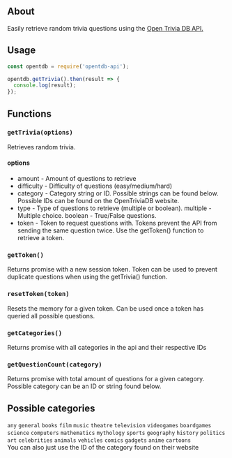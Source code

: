 ## About
Easily retrieve random trivia questions using the [Open Trivia DB API.](https://opentdb.com/)

## Usage
```js
const opentdb = require('opentdb-api');

opentdb.getTrivia().then(result => {
  console.log(result);
});
```
## Functions

### `getTrivia(options)`
Retrieves random trivia.
#### options
* amount - Amount of questions to retrieve
* difficulty - Difficulty of questions (easy/medium/hard)
* category - Category string or ID. Possible strings can be found below. Possible IDs can be found on the OpenTriviaDB website.
* type - Type of questions to retrieve (multiple or boolean). multiple - Multiple choice. boolean - True/False questions.
* token - Token to request questions with. Tokens prevent the API from sending the same question twice. Use the getToken() function to retrieve a token.

### `getToken()`
Returns promise with a new session token. Token can be used to prevent duplicate questions when using the getTrivia() function.

### `resetToken(token)`
Resets the memory for a given token. Can be used once a token has queried all possible questions.

### `getCategories()`
Returns promise with all categories in the api and their respective IDs

### `getQuestionCount(category)`
Returns promise with total amount of questions for a given category. Possible category can be an ID or string found below.

## Possible categories
`any`
`general`
`books`
`film`
`music`
`theatre`
`television`
`videogames`
`boardgames`
`science`
`computers`
`mathematics`
`mythology`
`sports`
`geography`
`history`
`politics`
`art`
`celebrities`
`animals`
`vehicles`
`comics`
`gadgets`
`anime`
`cartoons`
<br/>You can also just use the ID of the category found on their website